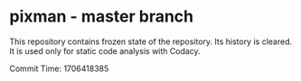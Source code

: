 # pixman - master branch

This repository contains frozen state of the repository.
Its history is cleared. It is used only for static code
analysis with Codacy.

Commit Time: 1706418385